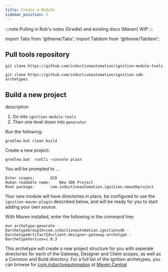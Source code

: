 ```yaml
---
title: Create a Module
sidebar_position: 2
---
```

:::note
Pulling in Rob's notes (Gradle) and existing docs (Maven)
WIP
:::

import Tabs from '@theme/Tabs';
import TabItem from '@theme/TabItem';

## Pull tools repository

<Tabs groupId="buildTools">
  <TabItem value="gradle" label="Gradle">

```
git clone https://github.com/inductiveautomation/ignition-module-tools
```

  </TabItem>

  <TabItem value="maven" label="Maven">

```
git clone https://github.com/inductiveautomation/ignition-sdk-archetypes
```

  </TabItem>
  </Tabs>  

    
## Build a new project
description

  <Tabs groupId="buildTools">
  <TabItem value="gradle" label="Gradle">

1. Go into `ignition-module-tools`
2. Then one level down into `generator`

Run the following:
```
gradlew.bat clean build
```
Create a new project:

```
gradlew.bat  runCli –console plain
```

You will be prompted to ...

```
Enter scopes:  		GCD
Human readable name: 	New SDK Project
Root package:  		com.inductiveautomation.ignition.newsdkproject
```
  </TabItem>

  <TabItem value="maven" label="Maven">

Your new module will have directories in place, be configured to use the `ignition-maven-plugin` described below, and will be ready for you to start adding your own source. 

With Maven installed, enter the following in the command line:
```
mvn archetype:generate -DarchetypeGroupId=com.inductiveautomation.ignitionsdk -DarchetypeArtifactId=client-designer-gateway-archetype -DarchetypeVersion=1.0.3
```
This archetype will create a new project structure for you with seperate directories for each of the Gateway, Designer and Client scopes, as well as a Common and Build directory. For a full list of the Ignition archetypes, you can browse for [com.inductiveautomation](http://search.maven.org/#search%7Cga%7C1%7Ccom.inductiveautomation) at [Maven Central](http://maven.org/)
  </TabItem>
  </Tabs>
